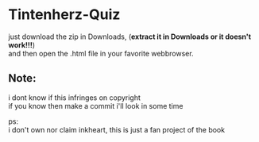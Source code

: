 # Tintenherz-Quiz


just download the zip in Downloads, (<strong>extract it in Downloads or it doesn't work!!!</strong>)<br>
and then open the .html file in your favorite webbrowser.


## Note:
i dont know if this infringes on copyright <br>
if you know then make a commit i'll look in some time



ps:<br>
i don't own nor claim inkheart, this is just a fan project of the book
